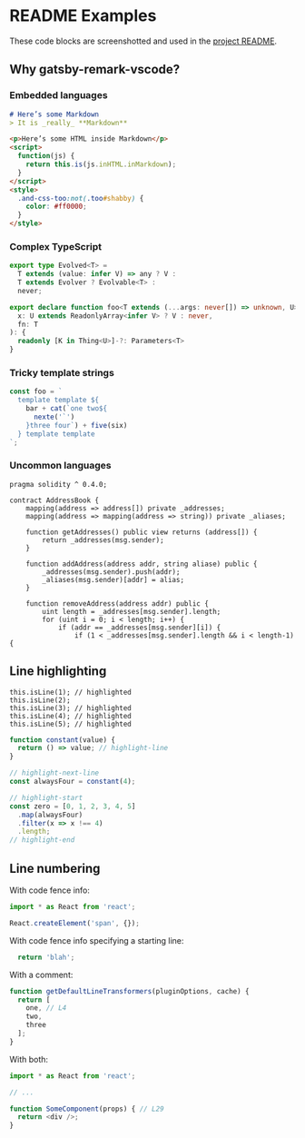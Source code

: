 # README Examples

These code blocks are screenshotted and used in the [project README](https://github.com/andrewbranch/gatsby-remark-vscode).

## Why gatsby-remark-vscode?

### Embedded languages

```md
# Here’s some Markdown
> It is _really_ **Markdown**

<p>Here’s some HTML inside Markdown</p>
<script>
  function(js) {
    return this.is(js.inHTML.inMarkdown);
  }
</script>
<style>
  .and-css-too:not(.too#shabby) {
    color: #ff0000;
  }
</style>
```

### Complex TypeScript

```ts
export type Evolved<T> =
  T extends (value: infer V) => any ? V :
  T extends Evolver ? Evolvable<T> :
  never;

export declare function foo<T extends (...args: never[]) => unknown, U>(
  x: U extends ReadonlyArray<infer V> ? V : never,
  fn: T
): {
  readonly [K in Thing<U>]-?: Parameters<T>
}
```

### Tricky template strings

```js
const foo = `
  template template ${
    bar + cat(`one two${
      nexte('`')
    }three four`) + five(six)
  } template template
`;
```

### Uncommon languages

```solidity
pragma solidity ^ 0.4.0;

contract AddressBook {
    mapping(address => address[]) private _addresses;
    mapping(address => mapping(address => string)) private _aliases;

    function getAddresses() public view returns (address[]) {
        return _addresses(msg.sender);
    }

    function addAddress(address addr, string aliase) public {
        _addresses(msg.sender).push(addr);
        _aliases(msg.sender)[addr] = alias;
    }

    function removeAddress(address addr) public {
        uint length = _addresses[msg.sender].length;
        for (uint i = 0; i < length; i++) {
            if (addr == _addresses[msg.sender][i]) {
                if (1 < _addresses[msg.sender].length && i < length-1) {
```

## Line highlighting

```js{1,3-5}
this.isLine(1); // highlighted
this.isLine(2);
this.isLine(3); // highlighted
this.isLine(4); // highlighted
this.isLine(5); // highlighted
```

```js
function constant(value) {
  return () => value; // highlight-line
}

// highlight-next-line
const alwaysFour = constant(4);

// highlight-start
const zero = [0, 1, 2, 3, 4, 5]
  .map(alwaysFour)
  .filter(x => x !== 4)
  .length;
// highlight-end
```

## Line numbering

With code fence info:

```js {numberLines}
import * as React from 'react';

React.createElement('span', {});
```

With code fence info specifying a starting line:

```js {numberLines: 21}
  return 'blah';
```

With a comment:

```ts
function getDefaultLineTransformers(pluginOptions, cache) {
  return [
    one, // L4
    two,
    three
  ];
}
```

With both:

```ts {numberLines}
import * as React from 'react';

// ...

function SomeComponent(props) { // L29
  return <div />;
}
```

